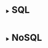 [//]: # (SQL)
<br>
<details>
    <summary>
        <b><big><big><big>
            SQL
        </big></big></big></b>
    </summary>

[//]: # (Что такое SQL)
<br>
<details>
    <summary>
        <b><big><big><big>
            Что такое SQL
        </big></big></big></b>
    </summary>

SQL (structured query language) - специальный язык, используемый для работы с базами данных.
С помощью SQL можно задавать структуру базы, организовывать выборку данных
по каким-то определённым критериям, удалять и изменять данные.

</details>

[//]: # (Что такое СУБД)
<br>
<details>
    <summary>
        <b><big><big><big>
            Что такое СУБД + основные функции
        </big></big></big></b>
    </summary>

СУБД (Система Управления Базами Данных) - программное обеспечение, которое взаимодействует
с пользователем, приложениями и самой базой данных для сбора и анализа данных.
СУБД позволяет пользователю взаимодействовать с базой данных.
Данные, хранящиеся в базе данных, могут быть изменены, извлечены и удалены.

СУБД == SQL Server

- управление данными БД;
- логирование изменений;
- резервное копирование и восстановление базы данных после сбоев;
- поддержка языков БД.

</details>

[//]: # (Типы СУБД)
<br>
<details>
    <summary>
        <b><big><big><big>
             Типы СУБД
        </big></big></big></b>
    </summary>

**Реляционная (RSQL)** - поддерживает SQL.
Отношения между объектами выглядит как таблицы которые
связаны между собой PK и FK отношениями

**Нереляционная (NoSQL)** - частично поддерживает SQL (не все виды)
Отношения между объектами представлены как нереляционные это могут быть
таблицы, единый документ (json) или описываться xml и так далее

</details>

[//]: # (SQL vs NoSQL)
<br>
<details>
    <summary>
        <b><big><big><big>
             SQL vs NoSQL
        </big></big></big></b>
    </summary>

- **Вертикальное масштабирование** — заменять в существующей вычислительной
  системе компоненты более мощными и быстрыми
- **Горизонтальное масштабирование** - разбиение системы на более мелкие структурные компоненты и
  разнесение их по отдельным физическим машинам (увеличение количества серверов)

SQL:

Плюсы:
+ Структурированность хранения данных
+ SQL стандартный язык запросов (при переходе от одной SQL БД к другой, изменения будут минимальны)
+ Хорошая вертикальная масштабируемость
+ Они надежны
+ Имеют хорошую поддержку из-за того что существуют достаточно давно
+ Позволяют решать достаточно сложные задачи

Минусы:
- Плохая горизонтальная масштабируемость
- Из-за того что данные распределены по таблицам, может проседать скорость работы
- Достаточно сложная работа с большой базой

NoSQL: подходят для многих мобильных, игровых, интернет‑приложений,
когда **требуются гибкие масштабируемые** базы данных **с высокой производительностью**
и широкими функциональными возможностями, способные обеспечивать **максимальное удобство использования.**

Плюсы:
+ Отличная масштабируемость как вертикально так и горизонтально
+ Гибкая разработка (проходит быстрее)
+ Высокая производительность
+ Широкие функциональные возможности

Минусы:
- Неструктурное хранение данных
- Каждая NoSQL база имеет свой способ работы с данными
- Плохая надежность
- Не очень хорошая поддержка из-за того что некоторые NoSQL еще молодые
- Сложно решать сложные задачи

</details>

[//]: # (Из каких подмножеств состоит SQL DDL/DML/DCL/TCL)
<br>
<details>
    <summary>
        <b><big><big><big>
             Из каких подмножеств состоит SQL (DDL/DML/DCL/TCL)
        </big></big></big></b>
    </summary>

- DDL (Data Definition Language, язык описания данных)
  позволяет выполнять различные операции с базой данных,
  такие как CREATE (создание), ALTER (изменение) и DROP (удаление объектов).
- DML (Data Manipulation Language, язык управления данными)
  позволяет получать доступ к данным и манипулировать ими,
  например, вставлять, обновлять, удалять и извлекать данные из базы данных.
- DCL (Data Control Language, язык контролирования данных)
  позволяет контролировать доступ к базе данных.
  Пример — GRANT (предоставить права), REVOKE (отозвать права).
- TCL (Transaction Control Language) - контроль над DML командами
  Пример - СOMMIT/ROLLBACK

</details>

[//]: # (Materialized View vs View)
<br>
<details>
    <summary>
        <b><big><big><big>
             Materialized View vs View
        </big></big></big></b>
    </summary>

View:
- View таблицы никогда не сохраняются, только отображается.
- Представление - это виртуальная таблица,
  сформированная из одной или нескольких базовых таблиц или представлений

+ Представление обновляется каждый раз, когда используется виртуальная таблица
+ Не требует дискового пространства для хранения
- (Главное) Медленная обработка

Materialized View:
- Материализованное представление хранится на диске.
- Материализованное представление является физической копией базовой таблицы (На момент создания)
- Материализованное представление должно обновляться вручную или с использованием триггеров.

+ Быстрая обработка
+ Материализованный вид использует пространство памяти.

</details>

[//]: # (Понятие целостности данных)
<br>
<details>
    <summary>
        <b><big><big><big>
             Понятие целостности данных
        </big></big></big></b>
    </summary>

Целостность данных – это полнота, точность и единообразие данных.
Для поддержания целостности данных в реляционных БД используется ряд инструментов.
Целостность данных обеспечивается при помощи constraint.
Эти ограничения целостности позволяют применять практические правила к данным в таблицах
и гарантировать точность и надежность данных.

</details>

[//]: # (Ограничения constraints)
<br>
<details>
    <summary>
        <b><big><big><big>
            Ограничения (constraints)
        </big></big></big></b>
    </summary>

Ограничения (constraints) используются для указания ограничения на тип данных таблицы. 
Они могут быть указаны при создании или изменении таблицы. Пример ограничений:

- NOT NULL      - гарантирует, что столбец не может иметь значение NULL
- UNIQUE        - гарантирует, что все значения в столбце разные
- PRIMARY KEY   - комбинация NOT NULL и UNIQUE. Уникально идентифицирует каждую строку в таблице
- FOREIGN KEY   - уникально идентифицирует строку / запись в другой таблице
- CHECK         - Гарантирует, что все значения в столбце удовлетворяют определенному условию
- DEFAULT       - устанавливает значение по умолчанию для столбца, если значение не указано
- INDEX         - используется для очень быстрого создания и извлечения данных из базы данных
- AUTO_INCREMENT- позволяет автоматически генерировать уникальный номер
  при добавлении новой записи в таблицу.

</details>

[//]: # (Индексирование колонок)
<br>
<details>
    <summary>
        <b><big><big><big>
            Индексирование колонок
        </big></big></big></b>
    </summary>

Индексы являются методами повышения производительности, позволяя извлекать
информацию из базы данных с более высокой скоростью и производительностью.

Индекс базы данных во многом сходен с индексом (алфавитным указателем) книги.
Когда нам нужно быстро найти какую-либо тему в книге, мы сначала смотрим в индексе,
на каких страницах книги эта тема рассматривается, а потом сразу же открываем нужную страницу.
Подобным образом, при поиске определенной строки таблицы компонент
Database Engine обращается к индексу, чтобы узнать ее физическое местонахождение.

Индексы имеют две особенности
- Пользователь БД не имеет возможности выбирать поиск по индексу или нет
  Для него система индексирования скрыта, а ей занимается система оптимизирования щапросов

- Индекс базы данных могут меняться при каждом изменении соответствующих данных.

Индекс помогает ускорить запросы на получение данных (SELECT [WHERE]),
но замедляет процесс добавления и изменения записей (INSERT, UPDATE) поскольку таблица при добавлении
так же обновляет индексы.

</details>

[//]: # (Полное сканирование vs Индексирование)
<br>
<details>
    <summary>
        <b><big><big><big>
            Полное сканирование vs Индексирование
        </big></big></big></b>
    </summary>

Если для таблицы отсутствует подходящий индекс, для выборки строк система использует
метод полного сканирования таблицы.
Система последовательно извлекает и исследует каждую строку таблицы
(от первой до последней), и помещает строку в результирующий набор,
если для нее удовлетворяется условие поиска в предложении WHERE.
Таким образом, все строки извлекаются в соответствии с их физическим расположением в памяти.
Этот метод менее эффективен, чем доступ с использованием индексов

Индексы сохраняются в дополнительных структурах базы данных, называющихся страницами индексов.
Для каждой индексируемой строки имеется элемент индекса (index entry),
который сохраняется на странице индексов.
Каждый элемент индекса состоит из ключа индекса и указателя.

Поиск же записей по индексированной таблице осуществляется по сбалансированному АВЛ дереву.

(У каждого узла такого дерева не больше двух узлов, максимум левый и правый
правила которого звучак как Не меньше и Не больше а каждая ветвь дерева
ниже составляет собственное дерево)

Главное отличие полного сканирования от индексирования в том
Что поиск полного сканирования составляет N
Сложность сканирования по дерева стремиться к LogN и зависит от высоты дерева

</details>

[//]: # (Типы индексов)
<br>
<details>
    <summary>
        <b><big><big><big>
            Типы индексов
        </big></big></big></b>
    </summary>

Всего существует два типа индексов – кластеризованные, некластеризованные.

- **Кластеризованный** индекс говорит нам о том, что записи физическии
  (на диске) будут храниться рядом друг с другом.
  Кластеризованный индекс может быть только один
  и создается по умолчанию для каждой таблицы, которая имеет первичный ключ.

Кластеризованный индекс хранит реальные строки данных в листьях индекса.

- **Некластеризованного** индекс содержит только те столбцы,
  по которым определен данный индекс,
  а также содержит указатель на кластерный индекс если он есть или на номер строки.

- **Составной индекс** Такой индекс может содержать более одного столбца.
  Вы можете включить до 16 столбцов в индекс, но их общая длина ограничена 900 байтами.
  Как кластеризованный, так и некластеризованный индексы могут быть составными.

- **Уникальный индекс** Уникальный индекс автоматически создается когда вы
  определяете ограничения столбца: первичный ключ или ограничение на уникальность значений


</details>

[//]: # (Свойство ACID)
<br>
<details>
    <summary>
        <b><big><big><big>
            Свойство ACID
        </big></big></big></b>
    </summary>

Для целостности данных все транзакции в БД должны соответствовать требованиям ACID, т.е.:
- Atomicity (Атомарность)
- Consistency (Консистентность)
- Isolation (Изоляция)
- Durability (Надежность)

Подробнее:

- Атомарность   – Либо транзакция проходит целиком, либо отменяется целиком
  в случае ошибки в цепи операций
  (перфоманс: )
- Consistency   - Все данные, записываемые в БД в рамках транзакции, должны соответствовать
  всем правилам и ограничениям, включая ограничения целостности, каскады и триггеры.
  (перфоманс: валидации)
- Isolation     - Во время выполнения транзакции параллельные транзакции не должны оказывать
  влияние на её результат.
  (перфоманс: сложно реализации изоляции сами по себе бьют по перфомансу)
- Durability    - Если транзакция отработала полностью и завершилась, то все ее изменения
  должны быть сохранены и считаются постоянными
  (перфоманс: проблема оптимизации запросов)

</details>я

[//]: # (Уровни изолированности добавить проблемы)
<br>
<details>
    <summary>
        <b><big><big><big>
            Уровни изолированности (добавить проблемы)
        </big></big></big></b>
    </summary>

- Read uncommitted
  Самая плохая согласованность данных (самая высокая скорость)
  каждая транзакция видит незафиксированные изменения другой транзакции (феномен грязного чтения)

- Read committed
  Для этого уровня параллельно исполняющиеся транзакции видят только
  зафиксированные изменения из других транзакций
  (работа с разными данными)

- Repeatable read
  мы не видим в исполняющейся транзакции измененные и удаленные записи другой транзакцией.
  Но все еще видим вставленные записи из другой транзакции
  (фантомные строки)

- Serializable
  Уровень, при котором транзакции ведут себя как будто ничего более не существует,
  никакого влияния друг на друга нет.

</details>

[//]: # (Что такое нормализация БД и каковы ее приемущества)
<br>
<details>
    <summary>
        <b><big><big><big>
            Что такое нормализация БД и каковы ее приемущества
        </big></big></big></b>
    </summary>

Плюсы:
+ Нормализация нужна для борьбы с избыточностью
+ Как следствие, повышается читаемость самой базы и интуитивность
+ Упрощение расширения и маштабирования
+ Упрощение применения процедур целостности (constraint)
+ Проецирование на языки программирования

Минусы:

- Множество таблиц влияют на производительность всей системы
- Возростает сложность запросов, поскольку надо объединять таблицы
</details>

[//]: # (HAVING vs WHERE)
<br>
<details>
    <summary>
        <b><big><big><big>
            HAVING vs WHERE
        </big></big></big></b>
    </summary>

Having и Where по сути выполняют одно и тоже действие - поиск

Having:
- Having может использоваться на первом месте запроса вместо where
  даже в группе запросов (having A > 0 and B < 0)
- Having может использовать агрегатные функции having max(A) > 1;

Но есть очень важный момент использования Having.
При запросе с группировкой, мы можем использовать дополнительное условие выборки
после группировки только при помощи having
</details>

[//]: # (GROUP BY vs DISTINCT vs ORDER BY)
<br>
<details>
    <summary>
        <b><big><big><big>
            GROUP BY vs DISTINCT vs ORDER BY
        </big></big></big></b>
    </summary>

GROUP BY -> группирует значения
DISTINCT -> выводит уникальные неповторяющиеся значения
ORDER BY -> выводит в порядке (деф возрастания) значения в таблице

Главное различие GROUP BY и DISTINCT, в синтаксисе описания

Пример для DISTINCT:

    SELECT DISTINCT A, B
    FROM Table
    ORDER BY A;

Пример для GROUP BY:

    SELECT *
    FROM Table
    GROUP BY A, B;

(+ GROUP BY может работать с атомарными операторами из-за
того что находится в последней части запроса)

Когда нужен вывод чего-то одного без каких-то дополнительных полей - юзай DISTINCT
Нужна группировка значений воедино, но при этом оставить все левые - юзай GROUP BY

</details>

[//]: # (PRIMARY vs UNIQUE)
<br>
<details>
    <summary>
        <b><big><big><big>
            PRIMARY vs UNIQUE
        </big></big></big></b>
    </summary>

PRIMARY:
- В таблице может быть только одно поле с первичным ключом
- В некоторых СУБД оно не может быть NULL - например, MySQL добавляет NOT NULL
- Первичный ключ - это уникальный идентификатор ключа записи

UNIQUE:
- Может быть более одного уникального ключа в одной таблице
- Уникальный ключ может иметь значения NULL
- Нулл значения между собой не равны, потому UNIQUE может иметь много NULL полей
</details>

[//]: # (DELETE vs TRUNCATE vs DROP)
<br>
<details>
    <summary>
        <b><big><big><big>
            DELETE vs TRUNCATE vs DROP
        </big></big></big></b>
    </summary>

DROP        - удаляет таблицы (удаление таблицы базы данных)
DELETE      - для удаления одной или нескольких строк в таблице (с применением условия)
TRUNCATE    - удаляет все строки из таблицы (работает быстрее чем DELETE, но нельзя вешать условия)

</details>

[//]: # (Типы JOIN'ов)
<br>
<details>
    <summary>
        <b><big><big><big>
            Типы JOIN'ов
        </big></big></big></b>
    </summary>

![atler-text](https://www.techagilist.com/wp-content/uploads/2018/07/sql-joins.png)

</details>

[//]: # (Подзапрос / Типы подзапросов)
<br>
<details>
    <summary>
        <b><big><big><big>
            Подзапрос / Типы подзапросов
        </big></big></big></b>
    </summary>

SQL подзапрос — это запрос, вложенный в другой запрос;

По типам запросы используются в:
- В инструкции SELECT;
- В инструкции FROM;
- В условии WHERE.
- 
</details>

[//]: # (Функции ранжирования/Выбор четных нечетных записей)
<br>
<details>
    <summary>
        <b><big><big><big>
            Функции ранжирования/Выбор четных нечетных записей
        </big></big></big></b>
    </summary>

**Ранжирующие функции** — это функции, которые возвращают значение для каждой строки группы в
результирующем наборе данных.
На практике они могут быть использованы, например, для простой нумерации списка,
составления рейтинга или постраничной выборки.

Результирующие функции:
- **ROW_NUMBER**() OVER ([ORDER BY столбы группировки]) as [Имя полученной колонки]
  Выводит номер получившейся стоки
- **RANK**() OVER (order by column) [RANK]
  возвращает ранг каждой строки. В отличие от row_number(),
  идет уже анализ значений и в случае нахождения одинаковых, функция возвращает одинаковый ранг
  с пропуском следующего.
  (Если найдет одинаковые значения то выведет 1.2.2.2.5.6.7)
- **DENSE_RANK** over (order by column) [DENSE_RANK]
  возвращает ранг каждой строки, но в отличие от rank,
  в случае нахождения одинаковых значений, возвращает ранг без пропуска следующего.
  (Если найдет одинаковые значения то выведет 1.2.2.2.3.4.4)
- **NTILE**(3)over (order by price desc) [NTILE]
  функция Transact-SQL, которая делит результирующий набор
  на группы по определенному столбцу. Количество групп указывается в качестве параметра.

Используя функцию mod

SELECT * FROM Persons WHERE MOD(PersonId, 2) = 1

</details>

[//]: # (Хранимые процедуры)
<br>
<details>
    <summary>
        <b><big><big><big>
            Хранимые процедуры
        </big></big></big></b>
    </summary>

Хранимые процедуры представляет набор инструкций, которые выполняются как единое целое.
Тем самым хранимые процедуры позволяют упростить комплексные операции
и вынести их в единый объект.

Каждая процедура описывается с помощью BEGIN и END

Пример:

    CREATE PROCEDURE procedure AS
    BEGIN
        SELECT *
        FROM table
    END;

Чтобы вызвать хранимую процедуру используется команда **EXEC** или **EXECUTE**

+ Скорость
+ Логика
+ Код проще
+ Безопасность (она уже скомпилирована)
+ Защита приложния от изменения структуры
+ Процедуры не наш скоуп ответсвеннсти

- Сложность переезда
- Проблема SQL (жесткая привязанность)

</details>

[//]: # (Триггеры)
<br>
<details>
    <summary>
        <b><big><big><big>
            Триггеры
        </big></big></big></b>
    </summary>

Триггеры представляют специальный тип хранимой процедуры,
которая вызывается автоматически при выполнении определенного действия над таблицей
или представлением, в частности, при добавлении, изменении или удалении данных,
то есть при выполнении команд INSERT, UPDATE, DELETE.

    CREATE TRIGGER имя_триггера
    ON {имя_таблицы | имя_представления}
    {AFTER | INSTEAD OF} [INSERT | UPDATE | DELETE]
    AS выражения_sql

(В mySQL есть before но нет INSTEAD OF)

Использование:
- добавление процента на товар
- валидация
</details>

[//]: # (Курсоры)
<br>
<details>
    <summary>
        <b><big><big><big>
            Курсоры
        </big></big></big></b>
    </summary>

Простыми словами курсоры это forEach по результату выборки

Для того чтобы использовать курсор его надо определить

    --объявляем курсор
    DECLARE my_cur CURSOR FOR 
     SELECT number, pole1, pole2 
     FROM test_table_vrem 
   
    --открываем курсор
    OPEN my_cur
    --считываем данные первой строки в наши переменные
    FETCH NEXT FROM my_cur INTO @number, @pole1, @pole2   
    WHILE @@FETCH_STATUS = 0
    BEGIN
        --на каждую итерацию цикла запускаем нашу основную процедуру с нужными параметрами   
        exec dbo.my_proc_test @number, @pole1, @pole2
        --считываем следующую строку курсора
        FETCH NEXT FROM my_cur INTO @number, @pole1, @pole2
    END
    --закрываем курсор
    CLOSE my_cur
</details>

</details>

[//]: # (NoSQL)
<br>
<details>
    <summary>
        <b><big><big><big>
            NoSQL
        </big></big></big></b>
    </summary>

[//]: # (Что такое NoSQL)
<br>
<details>
    <summary>
        <b><big><big><big>
            Что такое NoSQL
        </big></big></big></b>
    </summary>

NoSQL (Not only SQL) - это ряд технологий, подходов, проектов
имеющих существенные отличия от
традиционных СУБД, работающих с языком SQL.

предлагают решения в хранении и управлении данными
в зависимости от необходимости

- "ключ-значение" (key-value store)
  (большая хеш-таблица, содержащая ключи и значения)

- документно-ориентированные (document store)
  (хранит документы, состоящие из тегированных элементов (JSON))

- хранилища семейств колонок (column database)
  (в каждом блоке хранятся данные только из одной колонки)

- графовые базы данных (graph database)
  (сетевая база данных, которая использует узлы и рёбра для отображения и хранения данных)


</details>

[//]: # (Какие проблемы решает NoSQL основные отличия от SQL)
<br>
<details>
    <summary>
        <b><big><big><big>
            Какие проблемы решает NoSQL (основные отличия от SQL)
        </big></big></big></b>
    </summary>

- **schemaless**.
  В отличие от реляционных структура данных не регламентирована
  — в отдельной строке или документе можно добавить произвольное поле
  без предварительного декларативного изменения структуры всей таблицы.

Пример такого изменения на Mongo:

    BasicDBObject order = new BasicDBObject();
    order.put(“totalSum”, total); // раньше мы использовали просто “sum”

решает проблему изменчивости (если база часто меняется)

- **Представление данных в виде агрегатов**.
  NoSQL хранилища оперируют данными(таблицами) как с целостными объектами

Что это нам дает?:

Из минусов:
- Оптимизация только под определенный тип запросов
  (Вставка начинает страдать из-за отсутствия нормализации, но селект работает лучше)
- Сложность в обновлении денормализованных данных

Из плюсов:
- Это дает возможность создания распределенной среды
- В распределенной среде обеспечивается высокая скорость чтения
- Храним объект в том виде, в котором работает приложение

- **Слабые ACID свойства**.
  Мы получаем консистентность (получение максимально актуальных данных)
  в обмен на доступность (гарантия того, что запрос выполниться)

- **Возможность создания распределенных систем**
  С лавинообразным ростом информации в мире и необходимости ее обрабатывать
  за разумное время встала проблема вертикальной
  масштабируемости — рост скорости процессора остановился на 3.5 Ггц,
  скорость чтения с диска также растет тихими темпами,
  плюс цена мощного сервера всегда больше суммарной цены нескольких простых серверов.
  В этой ситуации обычные реляционные базы, даже кластеризованные на массиве дисков,
  не способны решить проблему скорости, масштабируемости и пропускной способности.

Единственный выход из ситуации — горизонтальное масштабирование,
когда несколько независимых серверов соединяются быстрой сетью
и каждый владеет/обрабатывает только часть данных и/или только часть
запросов на чтение-обновление. В такой архитектуре для повышения мощности хранилища
(емкости, времени отклика, пропускной способности)
необходимо лишь добавить новый сервер в кластер — и все.

</details>

[//]: # (Понятие "Репликация", Виды репликации)
<br>
<details>
    <summary>
        <b><big><big><big>
            Понятие "Репликация", Виды репликации
        </big></big></big></b>
    </summary>

Репликация — копирование данных на другие узлы при обновлении.

**master-slave:**
- Есть master сервер который берет на себя функции чтения и записи данных.
- Есть slave сервера которые являются (или получают) реплики мастер сервера
  и с их стороны работает только чтение.

![text-img](https://hsto.org/storage2/fe3/70f/649/fe370f6495f0fccdeb9fe7ac303b2fc9.jpg)

предполагает хорошую масштабируемость на чтение (может происходить с любого узла),
но немасштабируемую запись (только в мастер узел).
Также есть тонкости с обеспечением постоянной доступности
(в случае падения мастера либо вручную, либо автоматически
на его место назначается один из оставшихся узлов).

**peer-to-peer:**
предполагается, что все узлы равны и могут обслуживать как запросы на чтение, так и на запись.

![text-img](https://hsto.org/storage2/7ce/408/bb3/7ce408bb336eb974a0bc50db54f5a4a5.jpg)

- из минусов, мы повышаем накладные расходы на репликацию

</details>

[//]: # (Понятие "Шардинг", Виды шардинга)
<br>
<details>
    <summary>
        <b><big><big><big>
            Понятие "Шардинг", Виды шардинга
        </big></big></big></b>
    </summary>

**Шардинг** — разделение данных между серверами
С ростом количества данных, один сервер не может хранить все данные.
А вертикальное масштабирование сервера является слишком дорогим.

Шардинг решает проблему путём горизонтального масштабирования.
Благодаря данному механизму мы можем подключать дополнительные
сервера для хранения, записи и чтения данных.
(Обработка запросов все еще на корневом узле)

(В NoSQL системах, шардинг является автоматическим)

**Вертикальный шардинг** - это выделение таблицы или группы таблиц на отдельный сервер.

**Горизонтальный шардинг** — это разделение одной таблицы на разные сервера.
Это необходимо использовать для огромных таблиц, которые
не умещаются на одном сервере.
Разделение таблицы на куски делается по такому принципу:

- На нескольких серверах создается одна и та же таблица (только структура, без данных).
- В приложении выбирается условие, по которому будет
  определяться нужное соединение (например, четные на один сервер, а нечетные — на другой).
- Перед каждым обращением к таблице происходит выбор нужного соединения.

- из минусов теряем данные если сервак выйдет из строя

</details>

[//]: # (Понятие "Агригации" )
<br>
<details>
    <summary>
        <b><big><big><big>
            Понятие "Агригации" 
        </big></big></big></b>
    </summary>

Агригация - коллекция связанных объектов,
которая интерпретируется как единое целое.

Простым примером арегации в SQL DB являются атомарные функции (MIN, MAX, COUNT)

В NoSQL системах в которых отсутствует понятия схем, все базируется на агригированных данных
которые на примере Mongo выглядят следующим образом

    // Клиенты {
    "customer": {
    "id": 1,
    "name": "Martin",
    "billingAddress":	[{"city": "Chicago"}],
    "orders":	[
       {
          "id":99,
          "customerld":1,
          "orderIterns":[
          {
             "productld":27,
             "price": 32.45,
             "productName": "NoSQL Distilled"
          }
       ],
       "shippingAddress":[{"city":"Chicago"}]
          "orderPayment":[
          {
             "ccinfo":"1000-1000-1000-1000",
             "txnId":"abelif879rft",
             "billingAddress" : { "city" : "Chicago" }
          }],
       }]
      }
    }

</details>

[//]: # (NoSQL CAP теорема)
<br>
<details>
    <summary>
        <b><big><big><big>
            NoSQL CAP теорема
        </big></big></big></b>
    </summary>

Благодаря появлению распределительных систем и параллельной обработке данных
стало возможным горизонтальное маштабирование системы. Когда система наращивает
вычислительную способность благодаря не качеству а количеству задействованных единиц.

Но при горизонтальном масштабировании есть свои минусы и потому для того
чтобы количественно определить неизбежные компромиссы таких систем сущесвует CAP

В CAP говорится, что в распределенной системе возможно выбрать только 2 из 3-х свойств:

- C (consistency) — согласованность. Каждое чтение даст вам самую последнюю запись.
- A (availability) — доступность. Гарантия того что каждый клиент имеет
  возможность чтения и записи запроса.
- P (partition tolerance) — устойчивость к разделению.
  (Потеря сообщений между компонентами системы не влияет на работоспособность системы.
  В том числе и выход из строя каких-то компонентов)

SQL базы - CA
NoSQL базы - CP

![alt-text](https://www.bigdataschool.ru/wp-content/uploads/2019/12/cap_0.png)

- **CA** (Availability + Consistency — Parition tolerance) Реализуя свойства транзакционности
  и ACID система получает согласованность и доступность, но горизонтально маштабирование
  становится дорогостоящей (перфоманс) операцией.
- **CP** (Consistency + Partition tolerance — Availability)
  Система продолжает корректно читать данные даже при отказе одного из серверов.
  Но в этом случае запись будет обрываться или сильно задерживаться, пока система
  не убедится в своей целостности и согласованности. Но при этом будет отвечать на чтение
  поскольку на сервер представляет из себя репликацию.
- **AP** (Availability + Partition tolerance — Consistency)
  База имеет возможность разделения и гарантирует то, что каждый запрос на чтение и запись
  кореектно отработает, но не гарантирует что данные при чтении будут актуальными.


</details>

[//]: # (NoSQL vs SQL Области применения)
<br>
<details>
    <summary>
        <b><big><big><big>
            NoSQL vs SQL (Области применения)
        </big></big></big></b>
    </summary>

В заключении темы отвечая на вопрос выбора между NoSQL и SQL.
Лучшим вариантом будет работа NoSQL и SQL в спайке.
Разделенный на несколько независимых сервисов проект всегда нуждается в
структурированности и защите обеспечиваемой SQL базами. Но и в то же время
разделенность серверов и репликации мастер сервера обеспечивают так необходимую
скорость работы, и в грамотном сочетании проект начинает работать с тем что конкретно ему надо.

Но и ситуации когда NoSQL и SQL базы тоже возникают из-за неНеобходимости в каких-то
конкретных функциях. Скажем мобильный рынок который не базируется на клиент серверной архитектуре
больше предпочтет SQLite из-за своей легковесности и скорости.

</details>

</details>
